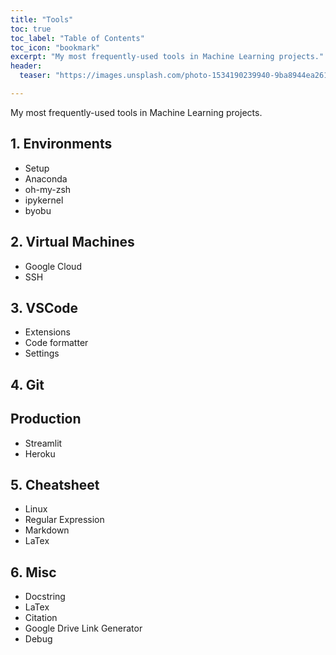```yaml
---
title: "Tools"
toc: true
toc_label: "Table of Contents"
toc_icon: "bookmark"
excerpt: "My most frequently-used tools in Machine Learning projects."
header:
  teaser: "https://images.unsplash.com/photo-1534190239940-9ba8944ea261?ixlib=rb-1.2.1&ixid=eyJhcHBfaWQiOjEyMDd9&auto=format&fit=crop&w=1489&q=80"

---
```

My most frequently-used tools in Machine Learning projects.

## 1. Environments
- Setup
- Anaconda
- oh-my-zsh
- ipykernel
- byobu

## 2. Virtual Machines
- Google Cloud
- SSH

## 3. VSCode
- Extensions
- Code formatter
- Settings

## 4. Git

## Production
- Streamlit
- Heroku

## 5. Cheatsheet
- Linux
- Regular Expression
- Markdown
- LaTex

## 6. Misc
- Docstring
- LaTex
- Citation 
- Google Drive Link Generator
- Debug

